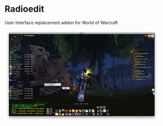 # Radioedit
User Interface replacement addon for World of Warcraft

![R1](https://github.com/YellowDi/Radioedit/raw/master/images/R5.png)
